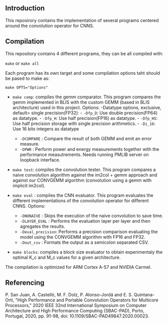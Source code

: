 Introduction
-------------
This reposirory contains the implementation of several programs centered around the convolution operator for CNNS.

Compilation
------------
This repository contains 4 different programs, they can be all compiled with:

`make` or `make all`

Each program has its own target and some compilation options taht should be pased to make as:

`make OPTS="Options"`

- `make comp`:  compiles the gemm comparator. This program compares the gemm implemented in BLIS with the custom GEMM (based in BLIS architecture) used in this project. Options:
    -Datatype options, exclusive, default= single precision(FP32):
        - `-Dfp_D`: Use double precision(FP64) as datatype.
        - `-Dfp_H`: Use half precision(FP16)  as datatype.
        - `-Dfp_HS`: Use half precision storage with single precision arithmetics.
        - `-Di_16`: Use 16 bits integers  as datatype
    - `-DCOMPARE` : Compare the result of both GEMM and emit an error measure.
    - `-DPWR` : Perform power and energy measurements together with the performance measutrements. Needs running PMLIB server on loopback interface.
    

- `make test`: compiles the convolution tester. This program compares a naive convolution algorithm against the im2col + gemm approach and against our CONVGEMM algorithm (convolution using a gemm with implicit im2col).

- `make eval` :  compiles the CNN evaluator. This program evaluates the different implementations of the convolution operator for different CNNS. Options:
    - `-DNONAIVE` : Skips the execution of the naive convolution to save time.
    - `-DLAYER_EVAL` : Performs the evaluation layer per layer and then agregates the results.
    - `-Deval_precision`: Performs a precision comparison evaluating the model using the CONVGEMM algorithm with FP16 and FP32.
    - `-Dout_csv` : Formats the output as a semicolon separated CSV.

- `make blocks`: compiles a block size evaluator to obtain experimentaly the optimal K_c and M_c values for a given architecture. 

The compilation is optimized for ARM Cortex A-57 and NVIDIA Carmel.

Referencing
---------------

P. San Juan, A. Castelló, M. F. Dolz, P. Alonso-Jordá and E. S. Quintana-Ortí, "High Performance and Portable Convolution Operators for Multicore Processors," 2020 IEEE 32nd International Symposium on Computer Architecture and High Performance Computing (SBAC-PAD), Porto, Portugal, 2020, pp. 91-98, doi: 10.1109/SBAC-PAD49847.2020.00023.

